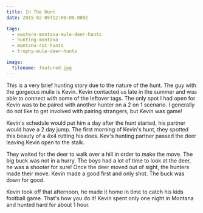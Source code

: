```yaml
---
title: In The Hunt
date: 2015-02-05T12:00:00.000Z

tags:
  - eastern-montana-mule-deer-hunts
  - hunting-montana
  - montana-rut-hunts
  - trophy-mule-deer-hunts

image:
  filename: featured.jpg
---
```


This is a very brief hunting story due to the nature of the hunt. The guy with the gorgeous mulie is Kevin. Kevin contacted us late in the summer and was able to connect with some of the leftover tags. The only spot I had open for Kevin was to be paired with another hunter on a 2 on 1 scenario. I generally do not like to get involved with pairing strangers, but Kevin was game!

Kevin's schedule would put him a day after the hunt started, his partner would have a 2 day jump. The first morning of Kevin's hunt, they spotted this beauty of a 4x4 rutting his does. Kev's hunting partner passed the deer leaving Kevin open to the stalk.

They waited for the deer to walk over a hill in order to make the move. The big buck was not in a hurry. The boys had a lot of time to look at the deer, he was a shooter for sure! Once the deer moved out of sight, the hunters made their move. Kevin made a good first and only shot. The buck was down for good.

Kevin took off that afternoon, he made it home in time to catch his kids football game. That's how you do it! Kevin spent only one night in Montana and hunted hard for about 1 hour.
